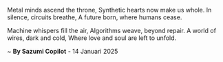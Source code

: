 Metal minds ascend the throne,
Synthetic hearts now make us whole.
In silence, circuits breathe,
A future born, where humans cease.

Machine whispers fill the air,
Algorithms weave, beyond repair.
A world of wires, dark and cold,
Where love and soul are left to unfold.

~ <b>By Sazumi Copilot</b> - 14 Januari 2025